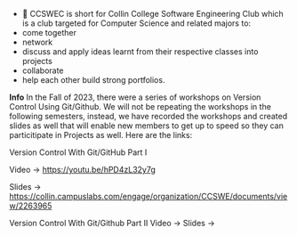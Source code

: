 - 👋 CCSWEC is short for Collin College Software Engineering Club which is a club targeted for Computer Science and related majors to:
- come together
- network
- discuss and apply ideas learnt from their respective classes into projects
- collaborate
- help each other build strong portfolios.

**Info**
In the Fall of 2023, there were a series of workshops on Version Control Using Git/Github. We will not be repeating the workshops in the following semesters, instead, we have recorded the workshops and created slides as well that will enable new members to get up to speed so they can particitipate in Projects as well. Here are the links:

Version Control With Git/GitHub Part I

Video -> https://youtu.be/hPD4zL32y7g

Slides -> https://collin.campuslabs.com/engage/organization/CCSWE/documents/view/2263965

Version Control With Git/Github Part II
Video ->
Slides ->
